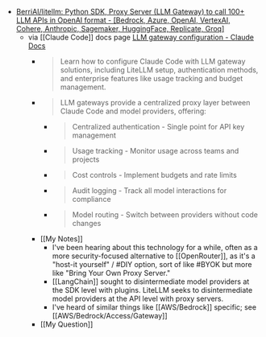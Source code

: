 - [BerriAI/litellm: Python SDK, Proxy Server (LLM Gateway) to call 100+ LLM APIs in OpenAI format - [Bedrock, Azure, OpenAI, VertexAI, Cohere, Anthropic, Sagemaker, HuggingFace, Replicate, Groq]](https://github.com/BerriAI/litellm)
	- via [[Claude Code]] docs page [LLM gateway configuration - Claude Docs](https://docs.claude.com/en/docs/claude-code/llm-gateway)
		- > Learn how to configure Claude Code with LLM gateway solutions, including LiteLLM setup, authentication methods, and enterprise features like usage tracking and budget management.
		- > LLM gateways provide a centralized proxy layer between Claude Code and model providers, offering:
			- > Centralized authentication - Single point for API key management
			- > Usage tracking - Monitor usage across teams and projects
			- > Cost controls - Implement budgets and rate limits
			- > Audit logging - Track all model interactions for compliance
			- > Model routing - Switch between providers without code changes
		- [[My Notes]]
			- I've been hearing about this technology for a while, often as a more security-focused alternative to [[OpenRouter]], as it's a "host-it yourself" / #DIY option, sort of like #BYOK but more like "Bring Your Own Proxy Server."
			- [[LangChain]] sought to disintermediate model providers at the SDK level with plugins. LiteLLM seeks to disintermediate model providers at the API level with proxy servers.
			- I've heard of similar things like [[AWS/Bedrock]] specific; see [[AWS/Bedrock/Access/Gateway]]
		- [[My Question]]